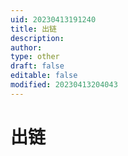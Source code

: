 ```yaml
---
uid: 20230413191240
title: 出链
description: 
author: 
type: other
draft: false
editable: false
modified: 20230413204043
---
```


# 出链